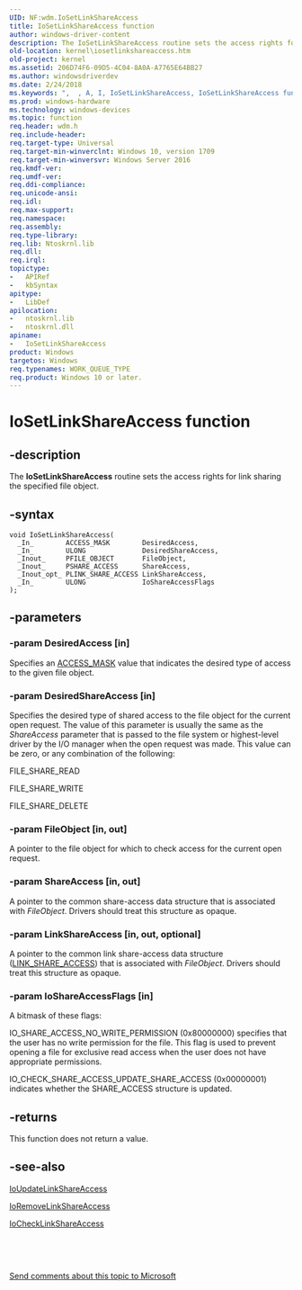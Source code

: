 ```yaml
---
UID: NF:wdm.IoSetLinkShareAccess
title: IoSetLinkShareAccess function
author: windows-driver-content
description: The IoSetLinkShareAccess routine sets the access rights for link sharing the specified file object.
old-location: kernel\iosetlinkshareaccess.htm
old-project: kernel
ms.assetid: 206D74F6-09D5-4C04-8A0A-A7765E64BB27
ms.author: windowsdriverdev
ms.date: 2/24/2018
ms.keywords: ",  , A, I, IoSetLinkShareAccess, IoSetLinkShareAccess function [Kernel-Mode Driver Architecture], L, S, a, c, e, h, i, k, kernel.iosetlinkshareaccess, n, o, r, s, t, wdm/IoSetLinkShareAccess"
ms.prod: windows-hardware
ms.technology: windows-devices
ms.topic: function
req.header: wdm.h
req.include-header: 
req.target-type: Universal
req.target-min-winverclnt: Windows 10, version 1709
req.target-min-winversvr: Windows Server 2016
req.kmdf-ver: 
req.umdf-ver: 
req.ddi-compliance: 
req.unicode-ansi: 
req.idl: 
req.max-support: 
req.namespace: 
req.assembly: 
req.type-library: 
req.lib: Ntoskrnl.lib
req.dll: 
req.irql: 
topictype:
-	APIRef
-	kbSyntax
apitype:
-	LibDef
apilocation:
-	ntoskrnl.lib
-	ntoskrnl.dll
apiname:
-	IoSetLinkShareAccess
product: Windows
targetos: Windows
req.typenames: WORK_QUEUE_TYPE
req.product: Windows 10 or later.
---
```


# IoSetLinkShareAccess function


## -description


The <b>IoSetLinkShareAccess</b> routine sets the access rights for link sharing the specified file object.


## -syntax


````
void IoSetLinkShareAccess(
  _In_        ACCESS_MASK        DesiredAccess,
  _In_        ULONG              DesiredShareAccess,
  _Inout_     PFILE_OBJECT       FileObject,
  _Inout_     PSHARE_ACCESS      ShareAccess,
  _Inout_opt_ PLINK_SHARE_ACCESS LinkShareAccess,
  _In_        ULONG              IoShareAccessFlags
);
````


## -parameters




### -param DesiredAccess [in]

Specifies an <a href="https://msdn.microsoft.com/library/windows/hardware/ff540466">ACCESS_MASK</a> value that indicates the desired type of access to the given file object.


### -param DesiredShareAccess [in]

Specifies the desired type of shared access to the file object for the current open request. The value of this parameter is usually the same as the <i>ShareAccess</i> parameter that is passed to the file system or highest-level driver by the I/O manager when the open request was made. This value can be zero, or any combination of the following:

FILE_SHARE_READ

FILE_SHARE_WRITE

FILE_SHARE_DELETE


### -param FileObject [in, out]

A pointer to the file object for which to check access for the current open request.


### -param ShareAccess [in, out]

A pointer to the common share-access data structure that is associated with <i>FileObject</i>. Drivers should treat this structure as opaque.


### -param LinkShareAccess [in, out, optional]

A pointer to the common link share-access data structure (<a href="..\wdm\ns-wdm-_link_share_access.md">LINK_SHARE_ACCESS</a>) that is associated with <i>FileObject</i>. Drivers should treat this structure as opaque.


### -param IoShareAccessFlags [in]

A bitmask of these flags:

IO_SHARE_ACCESS_NO_WRITE_PERMISSION        (0x80000000) specifies that the user has no write permission for the file. This flag is used to prevent opening a file for exclusive read access 
when the user does not have appropriate permissions. 

IO_CHECK_SHARE_ACCESS_UPDATE_SHARE_ACCESS  (0x00000001) indicates whether the SHARE_ACCESS structure
is updated.


## -returns



This function does not return a value.




## -see-also

<a href="..\wdm\nf-wdm-ioupdatelinkshareaccess.md">IoUpdateLinkShareAccess</a>



<a href="..\wdm\nf-wdm-ioremovelinkshareaccess.md">IoRemoveLinkShareAccess</a>



<a href="..\wdm\nf-wdm-iochecklinkshareaccess.md">IoCheckLinkShareAccess</a>



 

 

<a href="mailto:wsddocfb@microsoft.com?subject=Documentation%20feedback [kernel\kernel]:%20IoSetLinkShareAccess function%20 RELEASE:%20(2/24/2018)&amp;body=%0A%0APRIVACY STATEMENT%0A%0AWe use your feedback to improve the documentation. We don't use your email address for any other purpose, and we'll remove your email address from our system after the issue that you're reporting is fixed. While we're working to fix this issue, we might send you an email message to ask for more info. Later, we might also send you an email message to let you know that we've addressed your feedback.%0A%0AFor more info about Microsoft's privacy policy, see http://privacy.microsoft.com/en-us/default.aspx." title="Send comments about this topic to Microsoft">Send comments about this topic to Microsoft</a>

